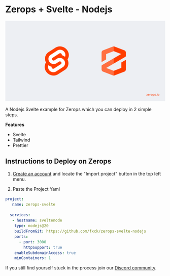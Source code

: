 # Zerops + Svelte - Nodejs

![Header Image](/header.png)

A Nodejs Svelte example for Zerops which you can deploy in 2 simple steps.

**Features**

- Svelte
- Tailwind
- Prettier

## Instructions to Deploy on Zerops

1. [Create an account](https://app.zerops.io/registration) and locate the "Import project" button in the top left menu.

2. Paste the Project Yaml

```yaml
project:
   name: zerops-svelte

  services:
   - hostname: sveltenode
    type: nodejs@20
    buildFromGit: https://github.com/fxck/zerops-svelte-nodejs
    ports:
      - port: 3000
        httpSupport: true
    enableSubdomainAccess: true
    minContainers: 1
```

If you still find yourself stuck in the process join our [Discord community](https://discord.gg/5ptAqtpyvh).
